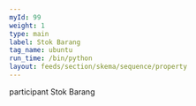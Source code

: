 ```yaml
---
myId: 99
weight: 1
type: main
label: Stok Barang
tag_name: ubuntu
run_time: /bin/python
layout: feeds/section/skema/sequence/property
---
```

participant Stok Barang
